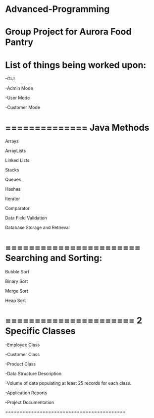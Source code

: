 # Advanced-Programming
Group Project for Aurora Food Pantry
====================================
List of things being worked upon:
====================================
-GUI

-Admin Mode

-User Mode

-Customer Mode

==============
Java Methods
==============
Arrays

ArrayLists

Linked Lists

Stacks

Queues

Hashes

Iterator

Comparator

Data Field Validation

Database Storage and Retrieval

=======================
Searching and Sorting:
=======================
Bubble Sort

Binary Sort

Merge Sort

Heap Sort

======================
2 Specific Classes
======================

  -Employee Class
  
  -Customer Class
  
  -Product Class
  
  -Data Structure Description

  -Volume of data populating at least 25 records for each class.

  -Application Reports

  -Project Documentation

==========================================
